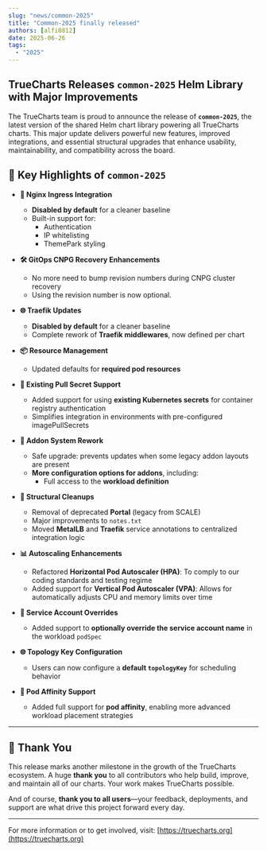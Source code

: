 ```yaml
---
slug: "news/common-2025"
title: "Common-2025 finally released"
authors: [alfi0812]
date: 2025-06-26
tags:
  - "2025"
---
```


## TrueCharts Releases `common-2025` Helm Library with Major Improvements

The TrueCharts team is proud to announce the release of **`common-2025`**, the latest version of the shared Helm chart library powering all TrueCharts charts. This major update delivers powerful new features, improved integrations, and essential structural upgrades that enhance usability, maintainability, and compatibility across the board.

## 🚀 Key Highlights of `common-2025`

- **🔐 Nginx Ingress Integration**
  - **Disabled by default** for a cleaner baseline
  - Built-in support for:
    - Authentication
    - IP whitelisting
    - ThemePark styling

- **🛠 GitOps CNPG Recovery Enhancements**
  - No more need to bump revision numbers during CNPG cluster recovery
  - Using the revision number is now optional.

- **🌐 Traefik Updates**
  - **Disabled by default** for a cleaner baseline
  - Complete rework of **Traefik middlewares**, now defined per chart

- **📦 Resource Management**
  - Updated defaults for **required pod resources**

- **🔑 Existing Pull Secret Support**
  - Added support for using **existing Kubernetes secrets** for container registry authentication
  - Simplifies integration in environments with pre-configured imagePullSecrets

- **🧩 Addon System Rework**
  - Safe upgrade: prevents updates when some legacy addon layouts are present
  - **More configuration options for addons**, including:
    - Full access to the **workload definition**

- **📁 Structural Cleanups**
  - Removal of deprecated **Portal** (legacy from SCALE)
  - Major improvements to `notes.txt`
  - Moved **MetalLB** and **Traefik** service annotations to centralized integration logic

- **📊 Autoscaling Enhancements**
  - Refactored **Horizontal Pod Autoscaler (HPA)**: To comply to our coding standards and testing regime
  - Added support for **Vertical Pod Autoscaler (VPA)**: Allows for automatically adjusts CPU and memory limits over time

- **👤 Service Account Overrides**
  - Added support to **optionally override the service account name** in the workload `podSpec`

- **🌐 Topology Key Configuration**
  - Users can now configure a **default `topologyKey`** for scheduling behavior

- **📌 Pod Affinity Support**
  - Added full support for **pod affinity**, enabling more advanced workload placement strategies

---

## 🙏 Thank You

This release marks another milestone in the growth of the TrueCharts ecosystem. A huge **thank you** to all contributors who help build, improve, and maintain all of our charts. Your work makes TrueCharts possible.

And of course, **thank you to all users**—your feedback, deployments, and support are what drive this project forward every day.

---

For more information or to get involved, visit: [https://truecharts.org](https://truecharts.org)
